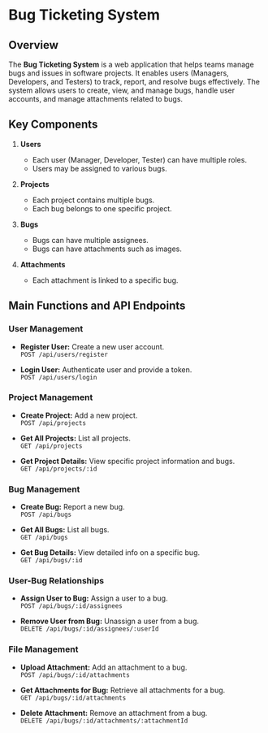 # Bug Ticketing System

## Overview
The **Bug Ticketing System** is a web application that helps teams manage bugs and issues in software projects. It enables users (Managers, Developers, and Testers) to track, report, and resolve bugs effectively. The system allows users to create, view, and manage bugs, handle user accounts, and manage attachments related to bugs.

## Key Components

1. **Users**
   - Each user (Manager, Developer, Tester) can have multiple roles.
   - Users may be assigned to various bugs.

2. **Projects**
   - Each project contains multiple bugs.
   - Each bug belongs to one specific project.

3. **Bugs**
   - Bugs can have multiple assignees.
   - Bugs can have attachments such as images.

4. **Attachments**
   - Each attachment is linked to a specific bug.

## Main Functions and API Endpoints

### User Management
- **Register User:** Create a new user account.  
  `POST /api/users/register`

- **Login User:** Authenticate user and provide a token.  
  `POST /api/users/login`

### Project Management
- **Create Project:** Add a new project.  
  `POST /api/projects`

- **Get All Projects:** List all projects.  
  `GET /api/projects`

- **Get Project Details:** View specific project information and bugs.  
  `GET /api/projects/:id`

### Bug Management
- **Create Bug:** Report a new bug.  
  `POST /api/bugs`

- **Get All Bugs:** List all bugs.  
  `GET /api/bugs`

- **Get Bug Details:** View detailed info on a specific bug.  
  `GET /api/bugs/:id`

### User-Bug Relationships
- **Assign User to Bug:** Assign a user to a bug.  
  `POST /api/bugs/:id/assignees`

- **Remove User from Bug:** Unassign a user from a bug.  
  `DELETE /api/bugs/:id/assignees/:userId`

### File Management
- **Upload Attachment:** Add an attachment to a bug.  
  `POST /api/bugs/:id/attachments`

- **Get Attachments for Bug:** Retrieve all attachments for a bug.  
  `GET /api/bugs/:id/attachments`

- **Delete Attachment:** Remove an attachment from a bug.  
  `DELETE /api/bugs/:id/attachments/:attachmentId`

